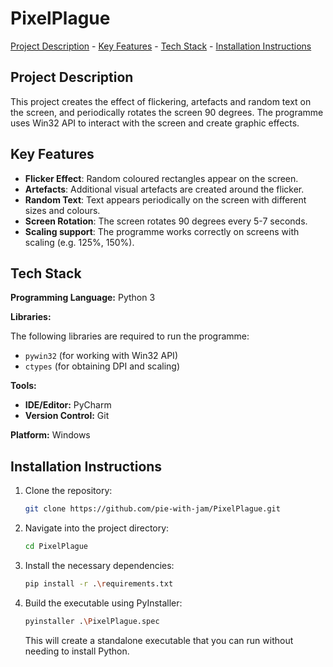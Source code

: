 # PixelPlague
[Project Description](#project-description) - [Key Features](#key-features) - [Tech Stack](#technology-stack) - [Installation Instructions](#installation-instructions)

## Project Description

This project creates the effect of flickering, artefacts and random text on the screen, and periodically rotates the screen 90 degrees. The programme uses Win32 API to interact with the screen and create graphic effects.

## Key Features

- **Flicker Effect**: Random coloured rectangles appear on the screen.
- **Artefacts**: Additional visual artefacts are created around the flicker.
- **Random Text**: Text appears periodically on the screen with different sizes and colours.
- **Screen Rotation**: The screen rotates 90 degrees every 5-7 seconds.
- **Scaling support**: The programme works correctly on screens with scaling (e.g. 125%, 150%).

## Tech Stack

**Programming Language:** Python 3

**Libraries:**

The following libraries are required to run the programme:
- `pywin32` (for working with Win32 API)
- `ctypes` (for obtaining DPI and scaling)

**Tools:**

- **IDE/Editor:** PyCharm
- **Version Control:** Git

**Platform:** Windows

## Installation Instructions

1. Clone the repository:
   ```bash
   git clone https://github.com/pie-with-jam/PixelPlague.git
   ```

2. Navigate into the project directory:
   ```bash
   cd PixelPlague
   ```

3. Install the necessary dependencies:
   ```bash
   pip install -r .\requirements.txt
   ```

4. Build the executable using PyInstaller:
   ```bash
   pyinstaller .\PixelPlague.spec
   ```

   This will create a standalone executable that you can run without needing to install Python.

